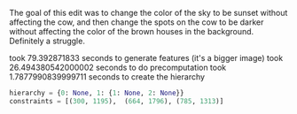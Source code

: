 The goal of this edit was to change the color of the sky to be sunset without affecting the cow, and then change the spots on the cow to be darker without affecting the color of the brown houses in the background. Definitely a struggle.

took 79.392871833 seconds to generate features (it's a bigger image)
took 26.494380542000002 seconds to do precomputation
took 1.7877990839999711 seconds to create the hierarchy

```python
hierarchy = {0: None, 1: {1: None, 2: None}}
constraints = [(300, 1195),  (664, 1796), (785, 1313)]
```
